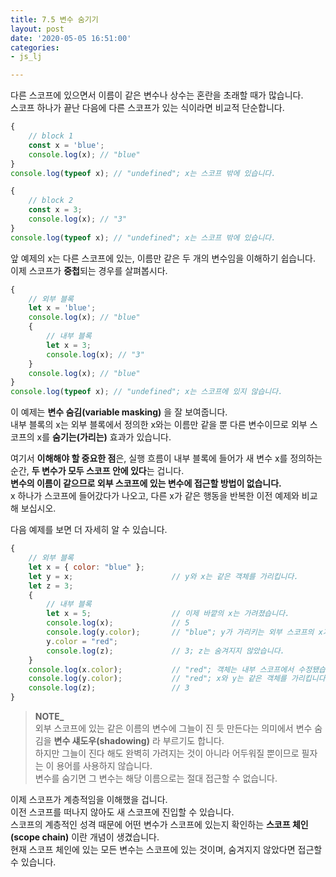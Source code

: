 ```yaml
---
title: 7.5 변수 숨기기
layout: post
date: '2020-05-05 16:51:00'
categories:
- js_lj

---
```


다른 스코프에 있으면서 이름이 같은 변수나 상수는 혼란을 초래할 때가 많습니다.  
스코프 하나가 끝난 다음에 다른 스코프가 있는 식이라면 비교적 단순합니다.

```javascript
{
	// block 1
	const x = 'blue';
	console.log(x); // "blue"
}
console.log(typeof x); // "undefined"; x는 스코프 밖에 있습니다.

{
	// block 2
	const x = 3;
	console.log(x); // "3"
}
console.log(typeof x); // "undefined"; x는 스코프 밖에 있습니다.
```

앞 예제의 x는 다른 스코프에 있는, 이름만 같은 두 개의 변수임을 이해하기 쉽습니다.  
이제 스코프가 **중첩**되는 경우를 살펴봅시다.

```javascript
{
	// 외부 블록
	let x = 'blue';
	console.log(x); // "blue"
	{
		// 내부 블록
		let x = 3;
		console.log(x); // "3"
	}
	console.log(x); // "blue"
}
console.log(typeof x); // "undefined"; x는 스코프에 있지 않습니다.
```

이 예제는 **변수 숨김(variable masking)** 을 잘 보여줍니다.  
내부 블록의 x는 외부 블록에서 정의한 x와는 이름만 같을 뿐 다른 변수이므로 외부 스코프의 x를 **숨기는(가리는)** 효과가 있습니다.

여기서 **이해해야 할 중요한 점**은, 실행 흐름이 내부 블록에 들어가 새 변수 x를 정의하는 순간, **두 변수가 모두 스코프 안에 있다**는 겁니다.  
**변수의 이름이 같으므로 외부 스코프에 있는 변수에 접근할 방법이 없습니다.**  
x 하나가 스코프에 들어갔다가 나오고, 다른 x가 같은 행동을 반복한 이전 예제와 비교해 보십시오.

다음 예제를 보면 더 자세히 알 수 있습니다.

```javascript
{
	// 외부 블록
	let x = { color: "blue" };
	let y = x;                      // y와 x는 같은 객체를 가리킵니다.
	let z = 3;
	{
		// 내부 블록
		let x = 5;                  // 이제 바깥의 x는 가려졌습니다.
		console.log(x);             // 5
		console.log(y.color);       // "blue"; y가 가리키는 외부 스코프의 x가 가리키는 객체는 스코프 안에 있습니다.
		y.color = "red";
		console.log(z);             // 3; z는 숨겨지지 않았습니다.
	}
	console.log(x.color);           // "red"; 객체는 내부 스코프에서 수정됐습니다.
	console.log(y.color);           // "red"; x와 y는 같은 객체를 가리킵니다.
	console.log(z);                 // 3
}
```

> **NOTE_**  
> 외부 스코프에 있는 같은 이름의 변수에 그늘이 진 듯 만든다는 의미에서 변수 숨김을 **변수 섀도우(shadowing)** 라 부르기도 합니다.  
> 하지만 그늘이 진다 해도 완벽히 가려지는 것이 아니라 어두워질 뿐이므로 필자는 이 용어를 사용하지 않습니다.  
> 변수를 숨기면 그 변수는 해당 이름으로는 절대 접근할 수 없습니다.

이제 스코프가 계층적임을 이해했을 겁니다.  
이전 스코프를 떠나지 않아도 새 스코프에 진입할 수 있습니다.  
스코프의 계층적인 성격 때문에 어떤 변수가 스코프에 있는지 확인하는 **스코프 체인(scope chain)** 이란 개념이 생겼습니다.  
현재 스코프 체인에 있는 모든 변수는 스코프에 있는 것이며, 숨겨지지 않았다면 접근할 수 있습니다.